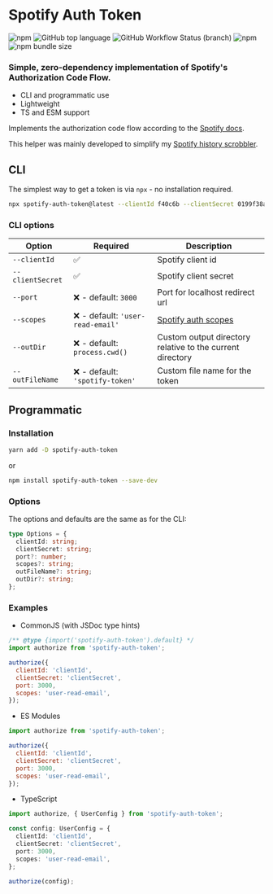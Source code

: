 # Spotify Auth Token

![npm](https://img.shields.io/npm/v/spotify-auth-token) ![GitHub top language](https://img.shields.io/github/languages/top/eegli/spotify-auth-token) ![GitHub Workflow Status (branch)](https://img.shields.io/github/workflow/status/eegli/spotify-auth-token/ci-unit-tests/main) ![npm](https://img.shields.io/npm/dt/spotify-auth-token) ![npm bundle size](https://img.shields.io/bundlephobia/min/spotify-auth-token)

### Simple, zero-dependency implementation of Spotify's Authorization Code Flow.

- CLI and programmatic use
- Lightweight
- TS and ESM support

Implements the authorization code flow according to the [Spotify docs](https://developer.spotify.com/documentation/general/guides/authorization/code-flow/).

This helper was mainly developed to simplify my [Spotify history scrobbler](https://github.com/eegli/spotify-history).

## CLI

The simplest way to get a token is via `npx` - no installation required.

```bash
npx spotify-auth-token@latest --clientId f40c6b --clientSecret 0199f38a
```

### CLI options

| Option           | Required                          | Description                                                                                             |
| ---------------- | --------------------------------- | ------------------------------------------------------------------------------------------------------- |
| `--clientId`     | ✅                                | Spotify client id                                                                                       |
| `--clientSecret` | ✅                                | Spotify client secret                                                                                   |
| `--port`         | ❌ - default: `3000`              | Port for localhost redirect url                                                                         |
| `--scopes`       | ❌ - default: `'user-read-email'` | [Spotify auth scopes](https://developer.spotify.com/documentation/general/guides/authorization/scopes/) |
| `--outDir`       | ❌ - default: `process.cwd()`     | Custom output directory relative to the current directory                                               |
| `--outFileName`  | ❌ - default: `'spotify-token'`   | Custom file name for the token                                                                          |

## Programmatic

### Installation

```bash
yarn add -D spotify-auth-token
```

or

```bash
npm install spotify-auth-token --save-dev
```

### Options

The options and defaults are the same as for the CLI:

```ts
type Options = {
  clientId: string;
  clientSecret: string;
  port?: number;
  scopes?: string;
  outFileName?: string;
  outDir?: string;
};
```

### Examples

- CommonJS (with JSDoc type hints)

```js
/** @type {import('spotify-auth-token').default} */
import authorize from 'spotify-auth-token';

authorize({
  clientId: 'clientId',
  clientSecret: 'clientSecret',
  port: 3000,
  scopes: 'user-read-email',
});
```

- ES Modules

```js
import authorize from 'spotify-auth-token';

authorize({
  clientId: 'clientId',
  clientSecret: 'clientSecret',
  port: 3000,
  scopes: 'user-read-email',
});
```

- TypeScript

```ts
import authorize, { UserConfig } from 'spotify-auth-token';

const config: UserConfig = {
  clientId: 'clientId',
  clientSecret: 'clientSecret',
  port: 3000,
  scopes: 'user-read-email',
};

authorize(config);
```
